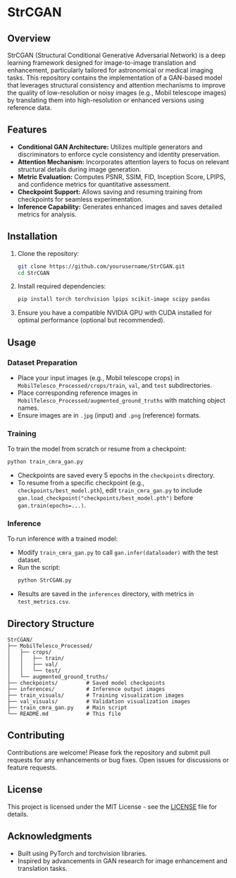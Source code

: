 # StrCGAN

## Overview
StrCGAN (Structural Conditional Generative Adversarial Network) is a deep learning framework designed for image-to-image translation and enhancement, particularly tailored for astronomical or medical imaging tasks. This repository contains the implementation of a GAN-based model that leverages structural consistency and attention mechanisms to improve the quality of low-resolution or noisy images (e.g., Mobil telescope images) by translating them into high-resolution or enhanced versions using reference data.

## Features
- **Conditional GAN Architecture:** Utilizes multiple generators and discriminators to enforce cycle consistency and identity preservation.
- **Attention Mechanism:** Incorporates attention layers to focus on relevant structural details during image generation.
- **Metric Evaluation:** Computes PSNR, SSIM, FID, Inception Score, LPIPS, and confidence metrics for quantitative assessment.
- **Checkpoint Support:** Allows saving and resuming training from checkpoints for seamless experimentation.
- **Inference Capability:** Generates enhanced images and saves detailed metrics for analysis.

## Installation
1. Clone the repository:
   ```bash
   git clone https://github.com/yourusername/StrCGAN.git
   cd StrCGAN
   ```
2. Install required dependencies:
   ```bash
   pip install torch torchvision lpips scikit-image scipy pandas
   ```
3. Ensure you have a compatible NVIDIA GPU with CUDA installed for optimal performance (optional but recommended).

## Usage
### Dataset Preparation
- Place your input images (e.g., Mobil telescope crops) in `MobilTelesco_Processed/crops/train`, `val`, and `test` subdirectories.
- Place corresponding reference images in `MobilTelesco_Processed/augmented_ground_truths` with matching object names.
- Ensure images are in `.jpg` (input) and `.png` (reference) formats.

### Training
To train the model from scratch or resume from a checkpoint:
```bash
python train_cmra_gan.py
```
- Checkpoints are saved every 5 epochs in the `checkpoints` directory.
- To resume from a specific checkpoint (e.g., `checkpoints/best_model.pth`), edit `train_cmra_gan.py` to include `gan.load_checkpoint("checkpoints/best_model.pth")` before `gan.train(epochs=...)`.

### Inference
To run inference with a trained model:
- Modify `train_cmra_gan.py` to call `gan.infer(dataloader)` with the test dataset.
- Run the script:
  ```bash
  python StrCGAN.py
  ```
- Results are saved in the `inferences` directory, with metrics in `test_metrics.csv`.

## Directory Structure
```
StrCGAN/
├── MobilTelesco_Processed/
│   ├── crops/
│   │   ├── train/
│   │   ├── val/
│   │   └── test/
│   └── augmented_ground_truths/
├── checkpoints/         # Saved model checkpoints
├── inferences/          # Inference output images
├── train_visuals/       # Training visualization images
├── val_visuals/         # Validation visualization images
├── train_cmra_gan.py    # Main script
└── README.md            # This file
```

## Contributing
Contributions are welcome! Please fork the repository and submit pull requests for any enhancements or bug fixes. Open issues for discussions or feature requests.

## License
This project is licensed under the MIT License - see the [LICENSE](LICENSE) file for details.

## Acknowledgments
- Built using PyTorch and torchvision libraries.
- Inspired by advancements in GAN research for image enhancement and translation tasks.
